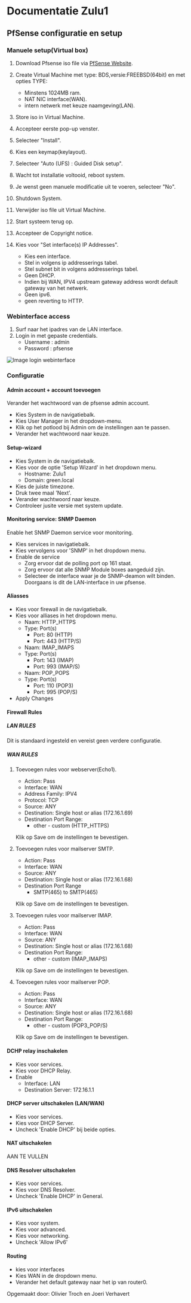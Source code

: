 # Documentatie  Zulu1
## PfSense configuratie en setup

### Manuele setup(Virtual box)

1. Download Pfsense iso file via [PfSense Website](https://www.pfsense.org/download/). 

2. Create Virtual Machine met type: BDS,versie:FREEBSD(64bit) en met opties TYPE:
    * Minstens 1024MB ram.
    * NAT NIC interface(WAN).
    * intern netwerk met keuze naamgeving(LAN).
3. Store iso in Virtual Machine.
4. Accepteer eerste pop-up venster.
5. Selecteer "Install". 
6. Kies een keymap(keylayout). 
7. Selecteer "Auto (UFS) : Guided Disk setup".
8. Wacht tot installatie voltooid, reboot system. 
9. Je wenst geen manuele modificatie uit te voeren, selecteer "No". 
10. Shutdown System. 
11. Verwijder iso file uit Virtual Machine. 
12. Start systeem terug op. 
11. Accepteer de Copyright notice. 
12. Kies voor "Set interface(s) IP Addresses".  
    * Kies een interface. 
    * Stel in volgens ip addresserings tabel. 
    * Stel subnet bit in volgens addresserings tabel.  
    * Geen DHCP.  
    * Indien bij WAN, IPV4 upstream gateway address wordt default gateway van het netwerk.  
    * Geen ipv6.  
    * geen reverting to HTTP. 

### Webinterface access

 1. Surf naar het ipadres van de LAN interface. 
 2. Login in met gepaste credentials.
    * Username : admin
    * Password : pfsense

![Image login webinterface](Images/WebinterfaceLoginPfsense.PNG)

### Configuratie
#### Admin account + account toevoegen
Verander het wachtwoord van de pfsense admin account.  

* Kies System in de navigatiebalk.
* Kies User Manager in het dropdown-menu.
* Klik op het potlood bij Admin om de instellingen aan te passen.
* Verander het wachtwoord naar keuze. 

#### Setup-wizard

* Kies System in de navigatiebalk.
* Kies voor de optie 'Setup Wizard' in het dropdown menu.
    * Hostname: Zulu1
    * Domain: green.local
* Kies de juiste timezone. 
* Druk twee maal 'Next'.
* Verander wachtwoord naar keuze.
* Controleer jusite versie met system update.

#### Monitoring service: SNMP Daemon
Enable het SNMP Daemon service voor monitoring.  

* Kies services in navigatiebalk. 
* Kies vervolgens voor 'SNMP' in het dropdown menu. 
* Enable de service   
    * Zorg ervoor dat de polling port op 161 staat.   
    * Zorg ervoor dat alle SNMP Module boxes aangeduid zijn.  
    * Selecteer de interface waar je de SNMP-deamon wilt binden. Doorgaans is dit de LAN-interface in uw pfsense. 

#### Aliasses

* Kies voor firewall in de navigatiebalk.
* Kies voor alliases in het dropdown menu.
    * Naam: HTTP_HTTPS
    * Type: Port(s)
        * Port: 80 (HTTP)
        * Port: 443 (HTTP/S)
    * Naam: IMAP_IMAPS
    * Type: Port(s)
        * Port: 143 (IMAP)
        * Port: 993 (IMAP/S)
    * Naam: POP_POPS
    * Type: Port(s)
        * Port: 110 (POP3)
        * Port: 995 (POP/S)
* Apply Changes

#### Firewall Rules

##### LAN RULES
Dit is standaard ingesteld en vereist geen verdere configuratie.

##### WAN RULES
1. Toevoegen rules voor webserver(Echo1).

    * Action: Pass
    * Interface: WAN
    * Address Family: IPV4
    * Protocol: TCP
    * Source: ANY
    * Destination: Single host or alias (172.16.1.69)
    * Destination Port Range: 
        * other - custom (HTTP_HTTPS)

    Klik op Save om de instellingen te bevestigen.

2. Toevoegen rules voor mailserver SMTP.

    * Action: Pass
    * Interface: WAN
    * Source: ANY
    * Destination: Single host or alias (172.16.1.68)
    * Destination Port Range
        * SMTP(465) to SMTP(465)  

    Klik op Save om de instellingen te bevestigen.

3. Toevoegen rules voor mailserver IMAP.

    * Action: Pass
    * Interface: WAN
    * Source: ANY
    * Destination: Single host or alias (172.16.1.68)
    * Destination Port Range: 
        * other - custom (IMAP_IMAPS)

    Klik op Save om de instellingen te bevestigen.

4. Toevoegen rules voor mailserver POP.
    * Action: Pass
    * Interface: WAN
    * Source: ANY
    * Destination: Single host or alias (172.16.1.68)
    * Destination Port Range: 
        * other - custom (POP3_POP/S)

    Klik op Save om de instellingen te bevestigen.

#### DCHP relay inschakelen

* Kies voor services.
* Kies voor DHCP Relay.
* Enable
    * Interface: LAN
    * Destination Server: 172.16.1.1

#### DHCP server uitschakelen (LAN/WAN)

* Kies voor services.
* Kies voor DHCP Server.
* Uncheck 'Enable DHCP' bij beide opties.

#### NAT uitschakelen

AAN TE VULLEN

#### DNS Resolver uitschakelen

* Kies voor services.
* Kies voor DNS Resolver.
* Uncheck 'Enable DHCP' in General.

#### IPv6 uitschakelen

* Kies voor system.
* Kies voor advanced.
* Kies voor networking.
* Uncheck 'Allow IPv6'

#### Routing

* kies voor interfaces
* Kies WAN in de dropdown menu. 
* Verander het default gateway naar het ip van router0. 

Opgemaakt door: Olivier Troch en Joeri Verhavert
